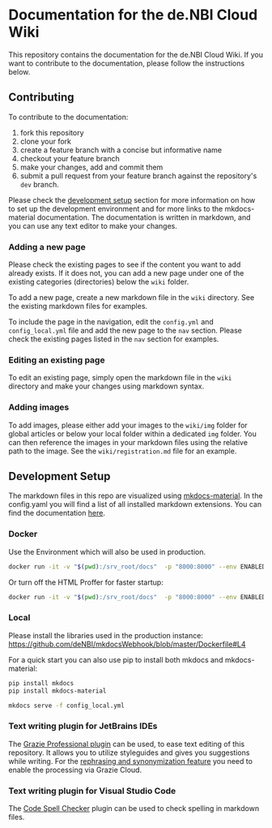 # Documentation for the de.NBI Cloud Wiki

This repository contains the documentation for the de.NBI Cloud Wiki. If you want to contribute to the documentation, please follow the instructions below.

## Contributing

To contribute to the documentation:

1. fork this repository
2. clone your fork
3. create a feature branch with a concise but informative name
4. checkout your feature branch
5. make your changes, add and commit them
6. submit a pull request from your feature branch against the repository's `dev` branch.

Please check the [development setup](#development-setup) section for more information on how to set up the development environment and for more links to the mkdocs-material documentation.
The documentation is written in markdown, and you can use any text editor to make your changes.

### Adding a new page

Please check the existing pages to see if the content you want to add already exists. If it does not, you can add a new page under one of the existing categories (directories) below the `wiki` folder.

To add a new page, create a new markdown file in the `wiki` directory. See the existing markdown files for examples. 

To include the page in the navigation, edit the `config.yml` and `config_local.yml` file and add the new page to the `nav` section. Please check the existing pages listed in the `nav` section for examples.

### Editing an existing page

To edit an existing page, simply open the markdown file in the `wiki` directory and make your changes using markdown syntax.

### Adding images

To add images, please either add your images to the `wiki/img` folder for global articles or below your local folder within a dedicated `img` folder. You can then reference the images in your markdown files using the relative path to the image. See the `wiki/registration.md` file for an example.

## Development Setup

The markdown files in this repo are visualized using 
[mkdocs-material](https://squidfunk.github.io/mkdocs-material/specimen/).
In the config.yaml you will find a list of all installed markdown extensions. 
You can find the documentation 
[here](https://squidfunk.github.io/mkdocs-material/extensions/admonition/).


### Docker

Use the Environment which will also be used in production.

~~~BASH
docker run -it -v "$(pwd):/srv_root/docs"  -p "8000:8000" --env ENABLED_HTMLPROOFER=True --entrypoint="mkdocs" podman pull quay.io/denbicloud/mkdocswebhook:3.3.0 serve -f /srv_root/docs/config.yml   --dev-addr 0.0.0.0:8000
~~~

Or turn off the HTML Proffer for faster startup:

~~~BASH
docker run -it -v "$(pwd):/srv_root/docs"  -p "8000:8000" --env ENABLED_HTMLPROOFER=False --entrypoint="mkdocs" quay.io/denbicloud/mkdocswebhook:3.3.0 serve -f /srv_root/docs/config.yml   --dev-addr 0.0.0.0:8000
~~~

### Local

Please install the libraries used in the production instance:
https://github.com/deNBI/mkdocsWebhook/blob/master/Dockerfile#L4

For a quick start you can also use pip to install both mkdocs and mkdocs-material:

~~~BASH
pip install mkdocs
pip install mkdocs-material
~~~

~~~BASH
mkdocs serve -f config_local.yml
~~~

### Text writing plugin for JetBrains IDEs

The [Grazie Professional plugin](https://plugins.jetbrains.com/plugin/16136-grazie-professional) can be used,
to ease text editing of this repository.
It allows you to utilize styleguides and gives you suggestions while writing.
For the [rephrasing and synonymization feature](https://plugins.jetbrains.com/plugin/16136-grazie-professional/docs/rephrasing-and-synonymization.html) you need to enable the processing via Grazie Cloud.

### Text writing plugin for Visual Studio Code

The [Code Spell Checker](https://marketplace.visualstudio.com/items?itemName=streetsidesoftware.code-spell-checker) plugin can be used to check spelling in markdown files.

